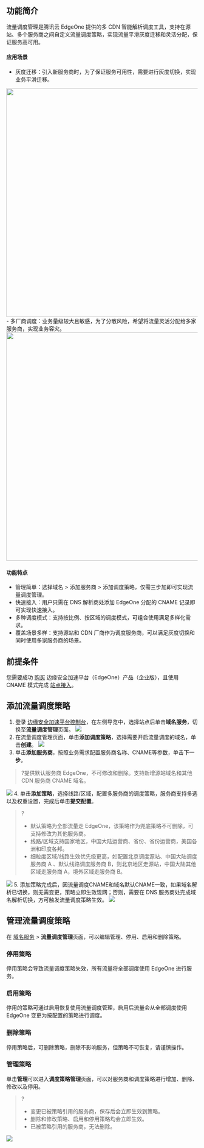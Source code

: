 ## 功能简介
流量调度管理是腾讯云 EdgeOne 提供的多 CDN 智能解析调度工具，支持在源站、多个服务商之间自定义流量调度策略，实现流量平滑灰度迁移和灵活分配，保证服务高可用。

#### 应用场景
- 灰度迁移：引入新服务商时，为了保证服务可用性，需要进行灰度切换，实现业务平滑迁移。
<img src="https://qcloudimg.tencent-cloud.cn/raw/cd45261d354efcb668253415143c2ed5.png" width=600px>
- 多厂商调度：业务量级较大且敏感，为了分散风险，希望将流量灵活分配给多家服务商，实现业务容灾。
<img src="https://qcloudimg.tencent-cloud.cn/raw/04269aeaa74e2f972625e44ecd61ec44.png" width=600px>

#### 功能特点
- 管理简单：选择域名 > 添加服务商 > 添加调度策略，仅需三步加即可实现流量调度管理。
- 快速接入：用户只需在 DNS 解析商处添加 EdgeOne 分配的 CNAME 记录即可实现快速接入。
- 多种调度模式：支持按比例、按区域的调度模式，可组合使用满足多样化需求。
- 覆盖场景多样：支持源站和 CDN 厂商作为调度服务商，可以满足灰度切换和同时使用多家服务商的场景。

## 前提条件
您需要成功 [购买](https://cloud.tencent.com/document/product/1552/70194) 边缘安全加速平台（EdgeOne）产品（企业版），且使用 CNAME 模式完成 [站点接入](https://cloud.tencent.com/document/product/1552/70788)。

## 添加流量调度策略
1. 登录 [边缘安全加速平台控制台](https://console.cloud.tencent.com/edgeone)，在左侧导览中，选择站点后单击**域名服务**，切换至**流量调度管理**页面。
![](https://qcloudimg.tencent-cloud.cn/raw/f08e7f20c04dc0f522b9b3b676b1682c.png)
2. 在流量调度管理页面，单击**添加调度策略**，选择需要开启流量调度的域名，单击**创建**。
![](https://qcloudimg.tencent-cloud.cn/raw/db3407a7bcd92167be3df4ecc415f754.png)
3. 单击**添加服务商**，按照业务需求配置服务商名称、CNAME等参数，单击**下一步**。
>?提供默认服务商 EdgeOne，不可修改和删除。支持新增源站域名和其他 CDN 服务商 CNAME 域名。
>
![](https://qcloudimg.tencent-cloud.cn/raw/ed15e489fa0f58d94a47a0b5081a60fb.png)
4. 单击**添加策略**，选择线路/区域，配置多服务商的调度策略，服务商支持多选以及权重设置，完成后单击**提交配置**。
>?
>- 默认策略为全部流量走 EdgeOne，该策略作为兜底策略不可删除，可支持修改为其他服务商。
>- 线路/区域支持国家地区，中国大陆运营商、省份、省份运营商，美国各洲和印度各邦。
>- 细粒度区域/线路生效优先级更高，如配置北京调度源站、中国大陆调度服务商 A 、默认线路调度服务商 B，则北京地区走源站，中国大陆其他区域走服务商 A，境外区域走服务商 B。
>
![](https://qcloudimg.tencent-cloud.cn/raw/7f8722c3cd574d89e53da90d4d52a486.png)
5. 添加策略完成后，因流量调度CNAME和域名默认CNAME一致，如果域名解析已切换，则无需变更，策略立即生效现网；否则，需要在 DNS 服务商处完成域名解析切换，方可触发流量调度策略生效。
![](https://qcloudimg.tencent-cloud.cn/raw/4272e5b688ed75ebc02427e4979cee16.png)

## 管理流量调度策略
在 [域名服务](https://console.cloud.tencent.com/edgeone/dns) > **流量调度管理**页面，可以编辑管理、停用、启用和删除策略。
### 停用策略
停用策略会导致流量调度策略失效，所有流量将全部调度使用 EdgeOne 进行服务。
### 启用策略
停用的策略可通过启用恢复使用流量调度管理，启用后流量会从全部调度使用 EdgeOne 变更为按配置的策略进行调度。
### 删除策略
停用策略后，可删除策略，删除不影响服务，但策略不可恢复，请谨慎操作。 
### 管理策略
单击**管理**可以进入**调度策略管理**页面，可以对服务商和调度策略进行增加、删除、修改以及停用。
>?
>- 变更已被策略引用的服务商，保存后会立即生效到策略。
>- 删除和修改策略、启用和停用策略均会立即生效。
>- 已被策略引用的服务商，无法删除。
>
![](https://qcloudimg.tencent-cloud.cn/raw/d45f86def9d128bf18add56bd7128fec.png)
